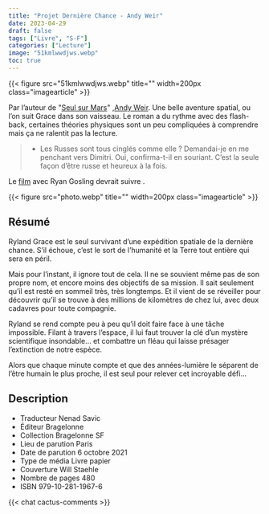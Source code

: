 ```yaml
---
title: "Projet Dernière Chance - Andy Weir"
date: 2023-04-29
draft: false
tags: ["Livre", "S-F"]
categories: ["Lecture"]
image: "51kmlwwdjws.webp"
toc: true
---
```

{{< figure src="51kmlwwdjws.webp" title="" width=200px class="imagearticle" >}}



Par l’auteur de "[Seul sur Mars](https://fr.wikipedia.org/wiki/Seul_sur_Mars)" ,[Andy Weir](https://fr.wikipedia.org/wiki/Andy_Weir).
 Une belle aventure spatial, ou l’on suit Grace dans son vaisseau.
Le roman a du rythme avec des flash-back, certaines théories physiques sont un peu compliquées à comprendre mais ça ne ralentit pas la lecture.

> - Les Russes sont tous cinglés comme elle ? Demandai-je en me penchant vers Dimitri. Oui, confirma-t-il en souriant. C’est la seule façon d’être russe et heureux à la fois. 

Le [film](https://www.allocine.fr/film/fichefilm_gen_cfilm=282076.html) avec Ryan Gosling devrait suivre .

{{< figure src="photo.webp" title="" width=200px class="imagearticle" >}}

## Résumé
Ryland Grace est le seul survivant d’une expédition spatiale de la dernière chance. S’il échoue, c’est le sort de l’humanité et la Terre tout entière qui sera en péril.

Mais pour l’instant, il ignore tout de cela. Il ne se souvient même pas de son propre nom, et encore moins des objectifs de sa mission. Il sait seulement qu’il est resté en sommeil très, très longtemps. Et il vient de se réveiller pour découvrir qu’il se trouve à des millions de kilomètres de chez lui, avec deux cadavres pour toute compagnie.

Ryland se rend compte peu à peu qu’il doit faire face à une tâche impossible. Filant à travers l’espace, il lui faut trouver la clé d’un mystère scientifique insondable… et combattre un fléau qui laisse présager l’extinction de notre espèce.

Alors que chaque minute compte et que des années-lumière le séparent de l’être humain le plus proche, il est seul pour relever cet incroyable défi…


## Description
- Traducteur 	Nenad Savic
- Éditeur 	Bragelonne
- Collection 	Bragelonne SF
- Lieu de parution 	Paris
- Date de parution 	6 octobre 2021
- Type de média 	Livre papier
- Couverture 	Will Staehle
- Nombre de pages 	480
- ISBN 	979-10-281-1967-6

{{< chat cactus-comments >}}

